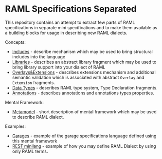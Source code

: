 # RAML Specifications Separated

This repository contains an attempt to extract few parts of RAML specifications in separate mini specifications and to make them available as a building blocks for usage in describing new RAML dialects. 

Concepts:

* [Includes](includes.md) - describe mechanism which may be used to bring structural includes into the language
* [Libraries](libraries.md) - describes an abstract library fragment which may be used to bring library support into your dialect of RAML
* [Overlays&Extensions](overlays.md) - describes extensions mechanism and additional semantic validation which is associated with abstract `Overlay` and `Extension` fragments.
* [Data Types](types.md) - describes RAML type system, Type Declaration fragments.
* [Annotations](annotations.md) - describes annotations and annotations types properties.

Mental Framework:
* [Metamodel](metamodel.md) - short description of mental framework which may be used to describe RAML dialect.

Examples:
 * [Garages](example.md) - example of the garage specifications language defined using this mental framework 
 * [REST minilang](collectionsExample.md) - example of how you may define RAML Dialect by using only RAML terms.
